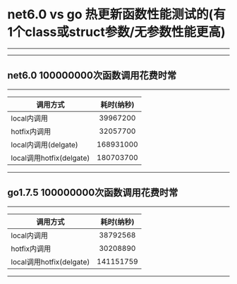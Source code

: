 # net6.0 vs go 热更新函数性能测试的(有1个class或struct参数/无参数性能更高)
---
---
## net6.0 100000000次函数调用花费时常
---
调用方式|耗时(纳秒)
---|:--:
local内调用|39967200
hotfix内调用|32057700
local内调用(delgate)|168931000
local调用hotfix(delgate)|180703700
---
## go1.7.5 100000000次函数调用花费时常
---
调用方式|耗时(纳秒)
---|:--:
local内调用|38792568
hotfix内调用|30208890
local调用hotfix(delgate)|141151759
---